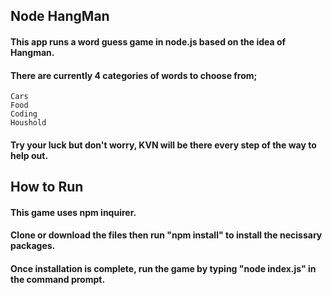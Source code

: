 ## Node HangMan  
#### This app runs a word guess game in node.js based on the idea of Hangman.   
#### There are currently 4 categories of words to choose from;
    Cars   
    Food  
    Coding   
    Houshold  
#### Try your luck but don't worry, KVN will be there every step of the way to help out.  

## How to Run  
#### This game uses npm inquirer.  
#### Clone or download the files then run "npm install" to install the necissary packages.  
#### Once installation is complete, run the game by typing "node index.js" in the command prompt.
